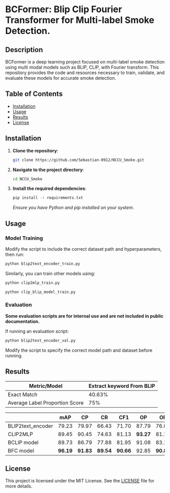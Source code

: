 # BCFormer: Blip Clip Fourier Transformer for Multi-label Smoke Detection. 

## Description

BCFormer is a deep learning project focused on multi-label smoke detection using multi modal models such as BLIP, CLIP, with Fourier transform. This repository provides the code and resources necessary to train, validate, and evaluate these models for accurate smoke detection.

## Table of Contents

- [Installation](#installation)
- [Usage](#usage)
- [Results](#results)
- [License](#license)

## Installation

1. **Clone the repository**:
   ```bash
   git clone https://github.com/Sebastian-0912/NCCU_Smoke.git
   ```
2. **Navigate to the project directory**:
   ```bash
   cd NCCU_Smoke
   ```
3. **Install the required dependencies**:
   ```bash
   pip install -r requirements.txt
   ```
   *Ensure you have Python and pip installed on your system.*

## Usage

### Model Training

Modify the script to include the correct dataset path and hyperparameters, then run:
```bash
python blip2text_encoder_train.py
```

Similarly, you can train other models using:
```bash
python clip2mlp_train.py
```
```bash
python clip_blip_model_train.py
```

### Evaluation

**Some evaluation scripts are for internal use and are not included in public documentation.**

If running an evaluation script:
```bash
python blip2text_encoder_val.py
```
Modify the script to specify the correct model path and dataset before running.

## Results


| Metric/Model                   | Extract keyword From BLIP |
| ------------------------------ | ------------------------- |
| Exact Match                    | 40.63%                    |
| Average Label Proportion Score | 75%                       |

|                   | mAP       | CP        | CR        | CF1       | OP        | OR        | OF1       |
| ----------------- | --------- | --------- | --------- | --------- | --------- | --------- | --------- |
| BLIP2text_encoder | 79.23     | 79.97     | 66.43     | 71.70     | 87.79     | 76.00     | 81.47     |
| CLIP2MLP          | 89.45     | 90.45     | 74.63     | 81.13     | **93.27** | 81.14     | 86.78     |
| BCLIP model       | 89.73     | 86.79     | 77.88     | 81.95     | 91.08     | 83.14     | 86.93     |
| BFC model         | **96.19** | **91.83** | **89.54** | **90.66** | 92.85     | **90.86** | **91.84** |

## License

This project is licensed under the MIT License. See the [LICENSE](LICENSE) file for more details.
